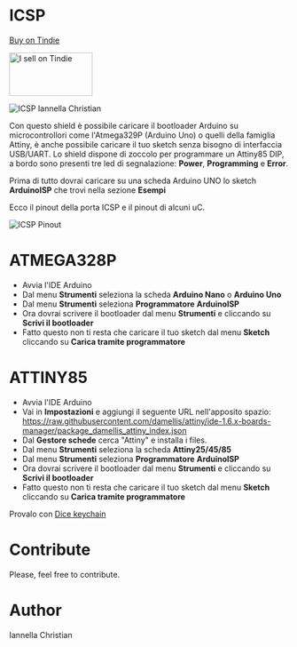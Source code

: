 # ICSP
[Buy on Tindie](https://www.tindie.com/products/chris_maker_/attiny85-uploader/)

<picture><a href="https://www.tindie.com/stores/chris_maker_/?ref=offsite_badges&utm_source=sellers_chris_maker_&utm_medium=badges&utm_campaign=badge_medium"><img src="https://d2ss6ovg47m0r5.cloudfront.net/badges/tindie-mediums.png" alt="I sell on Tindie" width="150" height="78"></a><picture>


![ICSP Iannella Christian](https://github.com/ChristianIannella/ICSP/blob/main/Media/IMG_3565.JPG)

Con questo shield è possibile caricare il bootloader Arduino su microcontrollori come l'Atmega329P (Arduino Uno) o quelli della famiglia Attiny, è anche possibile
caricare il tuo sketch senza bisogno di interfaccia USB/UART.
Lo shield dispone di zoccolo per programmare un Attiny85 DIP, a bordo sono presenti tre led di segnalazione: **Power**, **Programming** e **Error**. 

Prima di tutto dovrai caricare su una scheda Arduino UNO lo sketch **ArduinoISP** che trovi nella sezione **Esempi** 


Ecco il pinout della porta ICSP e il pinout di alcuni uC.

![ICSP Pinout](https://github.com/ChristianIannella/ICSP/blob/main/ICSP%20Pinout.png)


# ATMEGA328P

- Avvia l'IDE Arduino
- Dal menu **Strumenti** seleziona la scheda **Arduino Nano** o **Arduino Uno**
- Dal menu **Strumenti** seleziona **Programmatore** **ArduinoISP**
- Ora dovrai scrivere il bootloader dal menu **Strumenti** e cliccando su **Scrivi il bootloader**
- Fatto questo non ti resta che caricare il tuo sketch dal menu **Sketch** cliccando su **Carica tramite programmatore**


# ATTINY85

- Avvia l'IDE Arduino
- Vai in **Impostazioni** e aggiungi il seguente URL nell'apposito spazio: 
https://raw.githubusercontent.com/damellis/attiny/ide-1.6.x-boards-manager/package_damellis_attiny_index.json
- Dal **Gestore schede** cerca "Attiny" e installa i files.
- Dal menu **Strumenti** seleziona la scheda **Attiny25/45/85**
- Dal menu **Strumenti** seleziona **Programmatore** **ArduinoISP**
- Ora dovrai scrivere il bootloader dal menu **Strumenti** e cliccando su **Scrivi il bootloader**
- Fatto questo non ti resta che caricare il tuo sketch dal menu **Sketch** cliccando su **Carica tramite programmatore**


Provalo con [Dice keychain](https://www.tindie.com/products/chris_maker_/attiny85-keychain-dice/)


# Contribute
Please, feel free to contribute.

# Author
Iannella Christian
